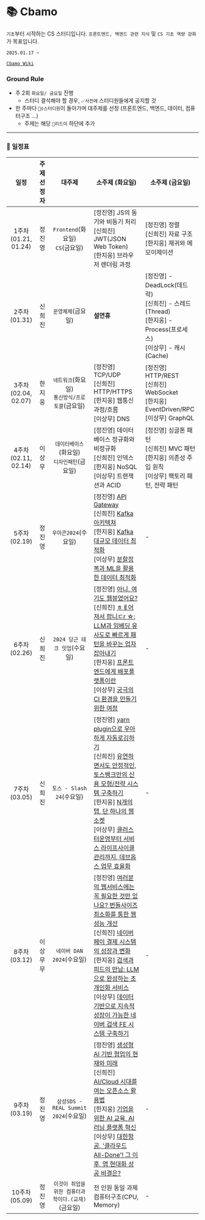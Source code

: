 # 📚 Cbamo

`기초`부터 시작하는 CS 스터디입니다. `프론트엔드, 백엔드 관련 지식` 및 `CS 기초 역량 강화`가 목표입니다.

`2025.01.17 ~`

[`Cbamo Wiki`](https://github.com/scorchedrice/cbamo/wiki)

### Ground Rule

- 주 2회 `화요일/ 금요일` 진행
  - 스터디 결석해야 할 경우, `✅사전에` 스터디원들에게 공지할 것
- 한 주마다 `🙋‍♀️스터디원`이 돌아가며 대주제를 선정 (프론트엔드, 백엔드, 데이터, 컴퓨터구조 ...)
  - 주제는 해당 `📄리드미` 하단에 추가

---

### 📆 일정표

|       **일정**       | **주제 선정자** |              **대주제**              | **소주제 (화요일)** | **소주제 (금요일)** |
|:------------------:| :--------: |:---------------------------------:| -------------------------------------------------------------------------------------------------------------------------------------------------------------------------------------------------------------------------------------------------------------------------- | --------------------------------------------------------------------------------------------------------------------------------------------------------------------------------------------------------------------------------------- |
| 1주차 (01.21, 01.24) | 정진영 |  `Frontend`(화요일) <br> `CS`(금요일)   | [정진영] JS의 동기와 비동기 처리 <br>  [신희진] JWT(JSON Web Token) <br> [한지웅] 브라우저 렌더링 과정 | [정진영] 정렬 <br>  [신희진] 자료 구조 <br>  [한지웅] 재귀와 메모이제이션 |
|    2주차 (01.31)     | 신희진 |            `운영체제`(금요일)            | **설연휴** | [정진영] - DeadLock(데드락) <br> [신희진] - 스레드(Thread) <br> [한지웅] - Process(프로세스) <br> [이상무] - 캐시(Cache)|
| 3주차 (02.04, 02.07) | 한지웅 | `네트워크`(화요일) <br> `통신방식/프로토콜`(금요일) | [정진영] TCP/UDP <br> [신희진] HTTP/HTTPS <br> [한지웅] 웹통신과정/흐름 <br> [이상무] DNS | [정진영] HTTP/REST <br> [신희진] WebSocket <br> [한지웅] EventDriven/RPC <br> [이상무] GraphQL |
| 4주차 (02.11, 02.14) | 이상무 |  `데이터베이스`(화요일) <br> `디자인패턴`(금요일)  | [정진영] 데이터베이스 정규화와 비정규화 <br> [신희진] 인덱스 <br> [한지웅] NoSQL <br> [이상무] 트랜잭션과 ACID | [정진영] 싱글톤 패턴 <br> [신희진] MVC 패턴 <br> [한지웅] 의존성 주입 원칙 <br> [이상무] 팩토리 패턴, 전략 패턴 |
|    5주차 (02.19)     | 정진영 |          `우아콘2024`(수요일)           | [정진영] [API Gateway](https://www.youtube.com/watch?v=Ci_DsTkzcRY&list=PLgXGHBqgT2Tu7H-ita_W0IHospr64ON_a&index=3) <br> [신희진] [Kafka 아키텍쳐](https://www.youtube.com/watch?v=dG2Dr3jhSZg&list=PLgXGHBqgT2Tu7H-ita_W0IHospr64ON_a&index=4)<br> [한지웅] [Kafka 대규모 데이터 최적화](https://www.youtube.com/watch?v=Rcow99TIMmc&list=PLgXGHBqgT2Tu7H-ita_W0IHospr64ON_a&index=5) <br> [이상무] [분할정복과 ML을 활용한 데이터 최적화](https://www.youtube.com/watch?v=Ub1kL0OB5n8&list=PLgXGHBqgT2Tu7H-ita_W0IHospr64ON_a&index=6) | - |
|    6주차 (02.26)     | 신희진 |       `2024 당근 테크 밋업`(수요일)        | [정진영] [아니, 여기도 웹뷰였어요?](https://www.youtube.com/watch?v=4UD4EB00AME&t=1553s) <br> [신희진] [ㅎㅖ어져서 팝니ㄷr ☆: LLM과 임베딩 유사도로 빠르게 패턴을 바꾸는 업자 잡아내기](https://www.youtube.com/watch?v=UGjRhqZygHg)<br> [한지웅] [프론트엔드에게 배포플랫폼이란](https://www.youtube.com/watch?v=e4iWEeJ5MvQ) <br> [이상무] [궁극의 CI 환경을 만들기 위한 여정](https://www.youtube.com/watch?v=1ci_oSDbO1w&t=477s) | - |
|    7주차 (03.05)     | 신희진 |       `토스 - Slash 24`(수요일)        | [정진영] [yarn plugin으로 우아하게 자동로깅하기](https://www.youtube.com/watch?v=E7jdKomaqjI) <br> [신희진] [유연하면서도 안정적인, 토스뱅크만의 신용 모형/전략 시스템 구축하기](https://www.youtube.com/watch?v=4fk3TxgQ9Ks)<br> [한지웅] [N개의 탭, 단 하나의 웹소켓](https://www.youtube.com/watch?v=SVt1-Opp3Wo) <br> [이상무] [클러스터운영부터 서비스 라이프사이클 관리까지, 데브옵스 업무 효율화](https://www.youtube.com/watch?v=87T6d8OcvA0) | - |
|    8주차 (03.12)     | 이상무무 |       `네이버 DAN 2024`(수요일)        | [정진영] [여러분의 웹서비스에는 꼭 필요한 것만 있나요? 번들사이즈 최소화를 통한 웹 성능 개선](https://tv.naver.com/v/67445777) <br> [신희진] [네이버페이 결제 시스템의 성장과 변화](https://tv.naver.com/v/67445495)<br> [한지웅] [검색과 피드의 만남: LLM으로 완성하는 초개인화 서비스](https://tv.naver.com/v/67444402) <br> [이상무] [데이터 기반으로 지속적 성장이 가능한 네이버 검색 FE 시스템 구축하기](https://tv.naver.com/v/67445594) | - |
|    9주차 (03.19)     | 정진영 |       `삼성SDS - REAL Summit 2024`(수요일)        | [정진영] [생성형AI 기반 협업의 현재와 미래](https://www.youtube.com/watch?v=h5Ju_RSIMjw&list=PL5CBKg4LPW2cHLrtLraFvGc03A7O-QQCh&index=3) <br> [신희진] [AI/Cloud 시대를 여는 오픈소스 활용법](https://www.youtube.com/watch?v=-3U8vjGFi2k&list=PL5CBKg4LPW2cHLrtLraFvGc03A7O-QQCh&index=21)<br> [한지웅] [기업을 위한 AI 교육, AI 러닝 플랫폼 혁신](https://www.youtube.com/watch?v=itSZApew--s&list=PL5CBKg4LPW2cHLrtLraFvGc03A7O-QQCh&index=13) <br> [이상무] [대한항공, '클라우드 All-Done'! 그 이후, 앱 현대화 성공 비결은?](https://www.youtube.com/watch?v=yMuLVyWLPdE&list=PL5CBKg4LPW2cHLrtLraFvGc03A7O-QQCh&index=4) | - |
|    10주차 (05.09)     | 정진영 |       `이것이 취업을 위한 컴퓨터과학이다.(교재)`(금요일)        | 전 인원 동일 과제 <br> 컴퓨터구조(CPU, Memory) | - |
